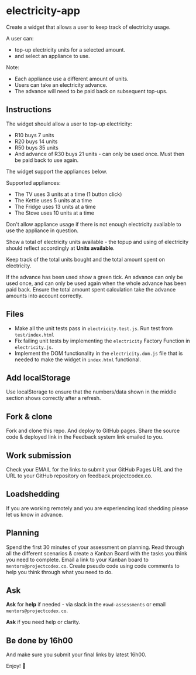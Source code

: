 # electricity-app

Create a widget that allows a user to keep track of electricity usage.

A user can:

* top-up electricity units for a selected amount. 
* and select an appliance to use. 

Note:

* Each appliance use a different amount of units. 
* Users can take an electricity advance. 
* The advance will need to be paid back on subsequent top-ups.

## Instructions

The widget should allow a user to top-up electricity:

* R10 buys 7 units
* R20 buys 14 units
* R50 buys 35 units
* And advance of R30 buys 21 units - can only be used once. Must then be paid back to use again.
    
The widget support the appliances below.

Supported appliances:

* The TV uses 3 units at a time (1 button click)
* The Kettle uses 5 units at a time
* The Fridge uses  13 units at a time
* The Stove uses 10 units at a time

Don't allow appliance usage if there is not enough electricity available to use the appliance in question.

Show a total of electricity units available - the topup and using of electricity should reflect accordingly at **Units available**. 

Keep track of the total units bought and the total amount spent on electricity.

If the advance has been used show a green tick. An advance can only be used once, and can only be used again when the whole advance has been paid back. Ensure the total amount spent calculation take the advance amounts into account correctly.

## Files 

* Make all the unit tests pass in `electricity.test.js`. Run test from `test/index.html`
* Fix failing unit tests by implementing the `electricity` Factory Function in `electricity.js`. 
* Implement the DOM functionality in the `electricity.dom.js` file that is needed to make the widget in `index.html` functional.

## Add localStorage

Use localStorage to ensure that the numbers/data shown in the middle section shows correctly after a refresh. 

## Fork & clone 

Fork and clone this repo. And deploy to GitHub pages.
Share the source code & deployed link in the Feedback system link emailed to you.

## Work submission 

Check your EMAIL for the links to submit your GitHub Pages URL and the URL to your GitHub repository on feedback.projectcodex.co. 

## Loadshedding

If you are working remotely and you are experiencing load shedding please let us know in advance. 

## Planning

Spend the first 30 minutes of your assessment on planning. Read through all the different scenarios & create a Kanban Board with the tasks you think you need to complete. Email a link to your Kanban board to `mentors@projectcodex.co`. Create pseudo code using code comments to help you think through what you need to do. 

## Ask

**Ask** for **help** if needed - via slack in the `#awd-assessments` or email `mentors@projectcodex.co`.

**Ask** if you need help or clarity. 

## Be done by 16h00

And make sure you submit your final links by latest 16h00.

Enjoy! :tada:
